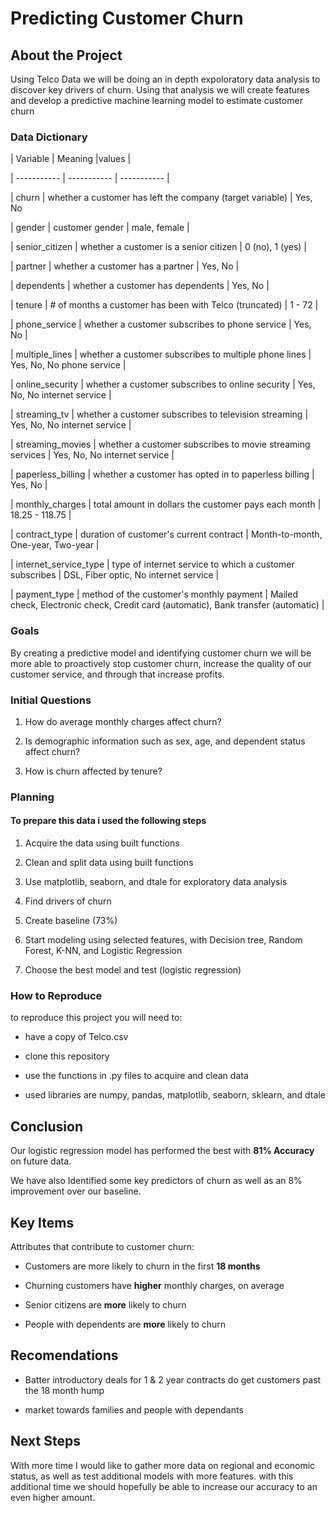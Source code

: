 # Predicting Customer Churn

## About the Project
Using Telco Data we will be doing an in depth expoloratory data analysis to discover key drivers of churn. Using that analysis we will create features and develop a predictive machine learning model to estimate customer churn


### Data Dictionary


| Variable          | Meaning          |values          |

| -----------       | -----------                                               | -----------     |

| churn             | whether a customer has left the company (target variable) | Yes, No

| gender            | customer gender                                         | male, female    |

| senior_citizen    | whether a customer is a senior citizen                  | 0 (no), 1 (yes) |

| partner           | whether a customer has a partner                        | Yes, No         |

| dependents        | whether a customer has dependents                       | Yes, No         |

| tenure            | # of months a customer has been with Telco (truncated)  | 1 - 72          |

| phone_service     | whether a customer subscribes to phone service          | Yes, No                           |

| multiple_lines    | whether a customer subscribes to multiple phone lines   | Yes, No, No phone service         |

| online_security   | whether a customer subscribes to online security  | Yes, No, No internet service |

| streaming_tv      | whether a customer subscribes to television streaming | Yes, No, No internet service  |

| streaming_movies  | whether a customer subscribes to movie streaming services | Yes, No, No internet service  |

| paperless_billing | whether a customer has opted in to paperless billing  | Yes, No |

| monthly_charges   | total amount in dollars the customer pays each month  | 18.25 - 118.75  |

| contract_type     | duration of customer's current contract | Month-to-month, One-year, Two-year  |

| internet_service_type | type of internet service to which a customer subscribes | DSL, Fiber optic, No internet service |

| payment_type  | method of the customer's monthly payment  | Mailed check, Electronic check, Credit card (automatic), Bank transfer (automatic)  |

### Goals

By creating a predictive model and identifying customer churn we will be more able to proactively stop customer churn, increase the quality of our customer service, and through that increase profits.


### Initial Questions

1. How do average monthly charges affect churn?

2. Is demographic information such as sex, age, and dependent status affect churn?

3. How is churn affected by tenure?

### Planning

#### To prepare this data i used the following steps

1. Acquire the data using built functions

2. Clean and split data using built functions

3. Use matplotlib, seaborn, and dtale for exploratory data analysis

4. Find drivers of churn

5. Create baseline (73%)

6. Start modeling using selected features, with Decision tree, Random Forest, K-NN, and Logistic Regression

7. Choose the best model and test (logistic regression)

### How to Reproduce

to reproduce this project you will need to: 

- have a copy of Telco.csv

- clone this repository

- use the functions in .py files to acquire and clean data

- used libraries are numpy, pandas, matplotlib, seaborn, sklearn, and dtale


## Conclusion

Our logistic regression model has performed the best with **81% Accuracy** on future data.

We have also Identified some key predictors of churn as well as an 8% improvement over our baseline.

## Key Items

Attributes that contribute to customer churn:

- Customers are more likely to churn in the first **18 months**

- Churning customers have **higher** monthly charges, on average

- Senior citizens are **more** likely to churn

- People with dependents are **more** likely to churn

## Recomendations

- Batter introductory deals for 1 & 2 year contracts do get customers past the 18 month hump

- market towards families and people with dependants

## Next Steps

With more time I would like to gather more data on regional and economic status, as well as test additional models with more features. with this additional time we should hopefully be able to increase our accuracy to an even higher amount.













